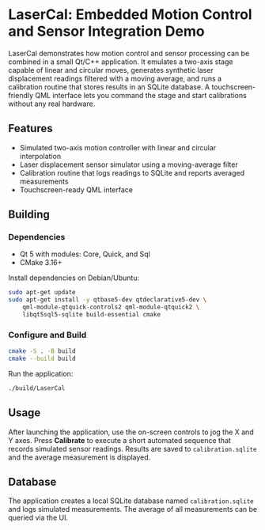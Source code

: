 # LaserCal: Embedded Motion Control and Sensor Integration Demo

LaserCal demonstrates how motion control and sensor processing can be combined in a small Qt/C++ application. It emulates a two-axis stage capable of linear and circular moves, generates synthetic laser displacement readings filtered with a moving average, and runs a calibration routine that stores results in an SQLite database. A touchscreen-friendly QML interface lets you command the stage and start calibrations without any real hardware.

## Features

- Simulated two-axis motion controller with linear and circular interpolation
- Laser displacement sensor simulator using a moving-average filter
- Calibration routine that logs readings to SQLite and reports averaged measurements
- Touchscreen-ready QML interface

## Building

### Dependencies

- Qt 5 with modules: Core, Quick, and Sql
- CMake 3.16+

Install dependencies on Debian/Ubuntu:

```bash
sudo apt-get update
sudo apt-get install -y qtbase5-dev qtdeclarative5-dev \
    qml-module-qtquick-controls2 qml-module-qtquick2 \
    libqt5sql5-sqlite build-essential cmake
```

### Configure and Build

```bash
cmake -S . -B build
cmake --build build
```

Run the application:

```bash
./build/LaserCal
```

## Usage

After launching the application, use the on-screen controls to jog the X and Y axes. Press **Calibrate** to execute a short automated sequence that records simulated sensor readings. Results are saved to `calibration.sqlite` and the average measurement is displayed.

## Database

The application creates a local SQLite database named `calibration.sqlite` and logs simulated measurements. The average of all measurements can be queried via the UI.
